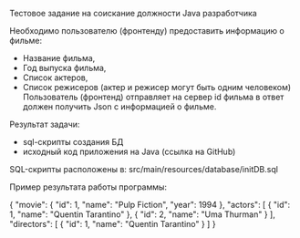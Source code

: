 Тестовое задание на соискание должности Java разработчика

Необходимо пользователю (фронтенду) предоставить информацию о фильме:
- Название фильма,
- Год выпуска фильма,
- Список актеров,
- Список режисеров (актер и режисер могут быть одним человеком)
  Пользователь (фронтенд) отправляет на сервер id фильма в ответ должен получить Json с информацией о фильме.

Результат задачи:
- sql-скрипты создания БД
- исходный код приложения на Java (ссылка на GitHub)

SQL-скрипты расположены в:
src/main/resources/database/initDB.sql

Пример результата работы программы:

{
"movie": {
"id": 1,
"name": "Pulp Fiction",
"year": 1994
},
"actors": [
{
"id": 1,
"name": "Quentin Tarantino"
},
{
"id": 2,
"name": "Uma Thurman"
}
],
"directors": [
{
"id": 1,
"name": "Quentin Tarantino"
}
]
}